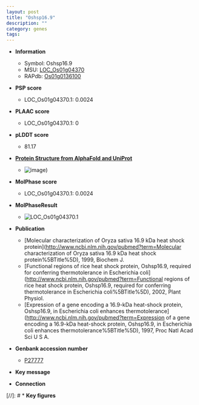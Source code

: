 ```yaml
---
layout: post
title: "Oshsp16.9"
description: ""
category: genes
tags: 
---
```


* **Information**  
    + Symbol: Oshsp16.9  
    + MSU: [LOC_Os01g04370](http://rice.plantbiology.msu.edu/cgi-bin/ORF_infopage.cgi?orf=LOC_Os01g04370)  
    + RAPdb: [Os01g0136100](http://rapdb.dna.affrc.go.jp/viewer/gbrowse_details/irgsp1?name=Os01g0136100)  

* **PSP score**  
    + LOC_Os01g04370.1: 0.0024 

* **PLAAC score**  
    + LOC_Os01g04370.1: 0 

* **pLDDT score**
    + 81.17

* **[Protein Structure from AlphaFold and UniProt](https://www.uniprot.org/uniprotkb/P27777/entry#structure)**
    + ![image](https://ricepsp.github.io/images/P/AF-P27777-F1.png))

* **MolPhase score**
    + LOC_Os01g04370.1: 0.0024

* **MolPhaseResult**
    + ![LOC_Os01g04370.1](https://ricepsp.github.io/pictures/LOC_Os01g/LOC_Os01g04370.1.png)

* **Publication**  
    + [Molecular characterization of Oryza sativa 16.9 kDa heat shock protein](http://www.ncbi.nlm.nih.gov/pubmed?term=Molecular characterization of Oryza sativa 16.9 kDa heat shock protein%5BTitle%5D), 1999, Biochem J.
    + [Functional regions of rice heat shock protein, Oshsp16.9, required for conferring thermotolerance in Escherichia coli](http://www.ncbi.nlm.nih.gov/pubmed?term=Functional regions of rice heat shock protein, Oshsp16.9, required for conferring thermotolerance in Escherichia coli%5BTitle%5D), 2002, Plant Physiol.
    + [Expression of a gene encoding a 16.9-kDa heat-shock protein, Oshsp16.9, in Escherichia coli enhances thermotolerance](http://www.ncbi.nlm.nih.gov/pubmed?term=Expression of a gene encoding a 16.9-kDa heat-shock protein, Oshsp16.9, in Escherichia coli enhances thermotolerance%5BTitle%5D), 1997, Proc Natl Acad Sci U S A.

* **Genbank accession number**  
    + [P27777](http://www.ncbi.nlm.nih.gov/nuccore/P27777)

* **Key message**  

* **Connection**  

[//]: # * **Key figures**  


